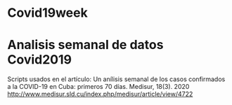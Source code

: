 # Covid19week
# Analisis semanal de datos Covid2019
 Scripts usados en el artículo:
 Un anílisis semanal de los casos confirmados a la COVID-19 en Cuba: primeros 70 días. 
 Medisur, 18(3).  2020
 http://www.medisur.sld.cu/index.php/medisur/article/view/4722
